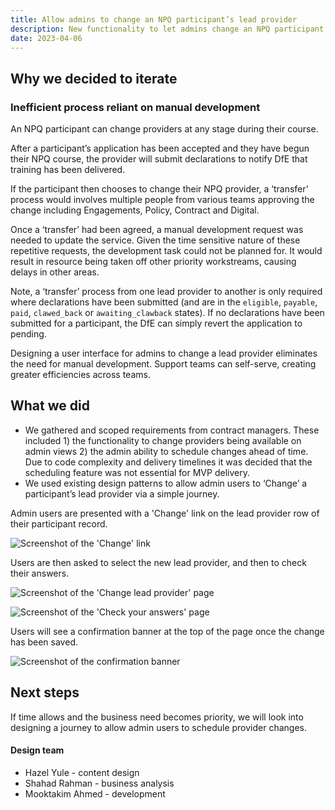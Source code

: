 ```yaml
---
title: Allow admins to change an NPQ participant’s lead provider
description: New functionality to let admins change an NPQ participant’s lead provider. Deployed in March 2023
date: 2023-04-06
---
```


## Why we decided to iterate

### Inefficient process reliant on manual development 

An NPQ participant can change providers at any stage during their course.  

After a participant’s application has been accepted and they have begun their NPQ course, the provider will submit declarations to notify DfE that training has been delivered. 

If the participant then chooses to change their NPQ provider, a ‘transfer’ process would involves multiple people from various teams approving the change including Engagements, Policy, Contract and Digital. 

Once a ‘transfer’ had been agreed, a manual development request was needed to update the service. Given the time sensitive nature of these repetitive requests, the development task could not be planned for. It would result in resource being taken off other priority workstreams, causing delays in other areas.

Note, a ‘transfer’ process from one lead provider to another is only required where declarations have been submitted (and are in the `eligible`, `payable`, `paid`, `clawed_back` or `awaiting_clawback` states). If no declarations have been submitted for a participant, the DfE can simply revert the application to pending.

Designing a user interface for admins to change a lead provider eliminates the need for manual development. Support teams can self-serve, creating greater efficiencies across teams. 

## What we did 

* We gathered and scoped requirements from contract managers. These included 1) the functionality to change providers being available on admin views 2) the admin ability to schedule changes ahead of time. Due to code complexity and delivery timelines it was decided that the scheduling feature was not essential for MVP delivery.
* We used existing design patterns to allow admin users to ‘Change’ a participant’s lead provider via a simple journey. 

Admin users are presented with a 'Change' link on the lead provider row of their participant record. 

![Screenshot of the 'Change' link](/support-for-cpd/2023-04-06-change-npq-lead-provider/01-change-hyperlink.png)

Users are then asked to select the new lead provider, and then to check their answers.

![Screenshot of the 'Change lead provider' page](/support-for-cpd/2023-04-06-change-npq-lead-provider/02-change-lead-provider.png)

![Screenshot of the 'Check your answers' page](/support-for-cpd/2023-04-06-change-npq-lead-provider/03-check-your-answers.png)

Users will see a confirmation banner at the top of the page once the change has been saved.

![Screenshot of the confirmation banner](/support-for-cpd/2023-04-06-change-npq-lead-provider/04-confirmation-banner.png)


## Next steps 

If time allows and the business need becomes priority, we will look into designing a journey to allow admin users to schedule provider changes.

#### Design team

- Hazel Yule - content design
- Shahad Rahman - business analysis 
- Mooktakim Ahmed - development
